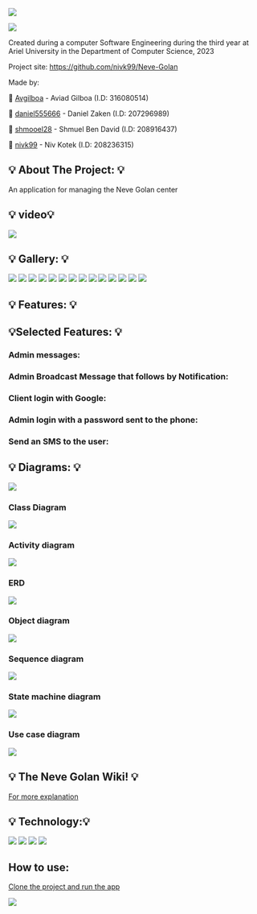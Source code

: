![](https://github.com/nivk99/Neve-Golan/blob/main/image/NEVE_GOLAN.png)

![](https://camo.githubusercontent.com/b803cfcca0b874c6116fab9bbc05878b4ab7096770ea51b1a30a7bbc8e2de3f5/68747470733a2f2f7777772e617269656c2e61632e696c2f77702f736974652f77702d636f6e74656e742f75706c6f6164732f73697465732f332f323031382f30372f417269656c5f555f6c6f676f322e6a7067)


Created during a computer Software Engineering during the third year at Ariel University in the Department of Computer Science, 2023

Project site: https://github.com/nivk99/Neve-Golan

Made by: 

📧 [Avgilboa](https://github.com/Avgilboa) - Aviad Gilboa (I.D: 316080514)

📧 [daniel555666](https://github.com/daniel555666) - Daniel Zaken (I.D: 207296989)

📧 [shmooel28](https://github.com/shmooel28) - Shmuel Ben David (I.D: 208916437)

📧 [nivk99](https://github.com/nivk99) - Niv Kotek (I.D: 208236315)



## 💡 About The Project: 💡

An application for managing the Neve Golan center


## 💡 video💡 

![](https://github.com/nivk99/Neve-Golan/blob/main/image/Untitled%20video%20-%20Made%20with%20Clipchamp%20(1).gif)

## 💡 Gallery: 💡 

![](https://github.com/nivk99/Neve-Golan/blob/main/image/app/main%20login.png)
![](https://github.com/nivk99/Neve-Golan/blob/main/image/app/login%20client.png)
![](https://github.com/nivk99/Neve-Golan/blob/main/image/app/login%20admin.png)
![](https://github.com/nivk99/Neve-Golan/blob/main/image/app/menu.png)
![](https://github.com/nivk99/Neve-Golan/blob/main/image/app/Admin%20menu%20.png)
![](https://github.com/nivk99/Neve-Golan/blob/main/image/app/Calendar.png)
![](https://github.com/nivk99/Neve-Golan/blob/main/image/app/Messages.png)
![](https://github.com/nivk99/Neve-Golan/blob/main/image/app/Search%20teacher.png)
![](https://github.com/nivk99/Neve-Golan/blob/main/image/app/Student%20search.png)
![](https://github.com/nivk99/Neve-Golan/blob/main/image/app/card.png)
![](https://github.com/nivk99/Neve-Golan/blob/main/image/app/menu%20card.png)
![](https://github.com/nivk99/Neve-Golan/blob/main/image/app/add%20teacher.png)
![](https://github.com/nivk99/Neve-Golan/blob/main/image/app/feedback.png)
![](https://github.com/nivk99/Neve-Golan/blob/main/image/app/Student%20update.png)


## 💡 Features: 💡

## 💡Selected Features: 💡

### Admin messages:

### Admin Broadcast Message that follows by Notification:

### Client login with Google:

### Admin login with a password sent to the phone:

### Send an SMS to the user:


## 💡 Diagrams: 💡

![](https://github.com/nivk99/Neve-Golan/blob/main/image/diagram.gif)


### Class Diagram
![](https://github.com/nivk99/Neve-Golan/blob/main/image/diagram/Class%20diagram%20.png)

### Activity diagram
![](https://github.com/nivk99/Neve-Golan/blob/main/image/diagram/Activity%20diagram.jpg)

### ERD
![](https://github.com/nivk99/Neve-Golan/blob/main/image/diagram/ERD.png)

### Object diagram
![](https://github.com/nivk99/Neve-Golan/blob/main/image/diagram/Object%20diagram.jpg)

### Sequence diagram
![](https://github.com/nivk99/Neve-Golan/blob/main/image/diagram/Sequence%20diagram.jpg)

### State machine diagram
![](https://github.com/nivk99/Neve-Golan/blob/main/image/diagram/State%20machine%20diagram.jpg)

### Use case diagram
![](https://github.com/nivk99/Neve-Golan/blob/main/image/diagram/Use%20case%20diagram.jpg)




## 💡 The Neve Golan Wiki! 💡

[For more explanation ](https://github.com/nivk99/Neve-Golan/wiki)


## 💡 Technology:💡 
![](https://www.developer.com/wp-content/uploads/2021/09/Java-tutorials-300x200.jpg)
![](https://upload.wikimedia.org/wikipedia/commons/thumb/6/64/Android_logo_2019_%28stacked%29.svg/182px-Android_logo_2019_%28stacked%29.svg.png)
![](https://www.almtoolbox.com/blog_he/wp-content/uploads/2017/09/Git-Logo-2Color-1.png)
![](https://upload.wikimedia.org/wikipedia/commons/thumb/9/92/Android_Studio_Trademark.svg/768px-Android_Studio_Trademark.svg.png?20210519132050)

## How to use:

[Clone the project and run the app](https://github.com/nivk99/Neve-Golan.git)


![](https://media.tenor.com/mObOMMDy_lQAAAAi/android-google.gif)
